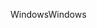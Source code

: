 <span data-ttu-id="290e9-101">Windows</span><span class="sxs-lookup"><span data-stu-id="290e9-101">Windows</span></span>